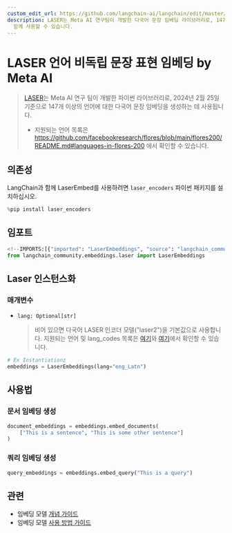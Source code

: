 ```yaml
---
custom_edit_url: https://github.com/langchain-ai/langchain/edit/master/docs/docs/integrations/text_embedding/laser.ipynb
description: LASER는 Meta AI 연구팀이 개발한 다국어 문장 임베딩 라이브러리로, 147개 언어를 지원합니다. LangChain과
  함께 사용할 수 있습니다.
---
```


# LASER 언어 비독립 문장 표현 임베딩 by Meta AI

> [LASER](https://github.com/facebookresearch/LASER/)는 Meta AI 연구 팀이 개발한 파이썬 라이브러리로, 2024년 2월 25일 기준으로 147개 이상의 언어에 대한 다국어 문장 임베딩을 생성하는 데 사용됩니다.
> - 지원되는 언어 목록은 https://github.com/facebookresearch/flores/blob/main/flores200/README.md#languages-in-flores-200 에서 확인할 수 있습니다.

## 의존성

LangChain과 함께 LaserEmbed를 사용하려면 `laser_encoders` 파이썬 패키지를 설치하십시오.

```python
%pip install laser_encoders
```


## 임포트

```python
<!--IMPORTS:[{"imported": "LaserEmbeddings", "source": "langchain_community.embeddings.laser", "docs": "https://api.python.langchain.com/en/latest/embeddings/langchain_community.embeddings.laser.LaserEmbeddings.html", "title": "LASER Language-Agnostic SEntence Representations Embeddings by Meta AI"}]-->
from langchain_community.embeddings.laser import LaserEmbeddings
```


## Laser 인스턴스화

### 매개변수
- `lang: Optional[str]`
  > 비어 있으면 다국어 LASER 인코더 모델("laser2")을 기본값으로 사용합니다.
지원되는 언어 및 lang_codes 목록은 [여기](https://github.com/facebookresearch/flores/blob/main/flores200/README.md#languages-in-flores-200)와 [여기](https://github.com/facebookresearch/LASER/blob/main/laser_encoders/language_list.py)에서 확인할 수 있습니다.

```python
# Ex Instantiationz
embeddings = LaserEmbeddings(lang="eng_Latn")
```


## 사용법

### 문서 임베딩 생성

```python
document_embeddings = embeddings.embed_documents(
    ["This is a sentence", "This is some other sentence"]
)
```


### 쿼리 임베딩 생성

```python
query_embeddings = embeddings.embed_query("This is a query")
```


## 관련

- 임베딩 모델 [개념 가이드](/docs/concepts/#embedding-models)
- 임베딩 모델 [사용 방법 가이드](/docs/how_to/#embedding-models)